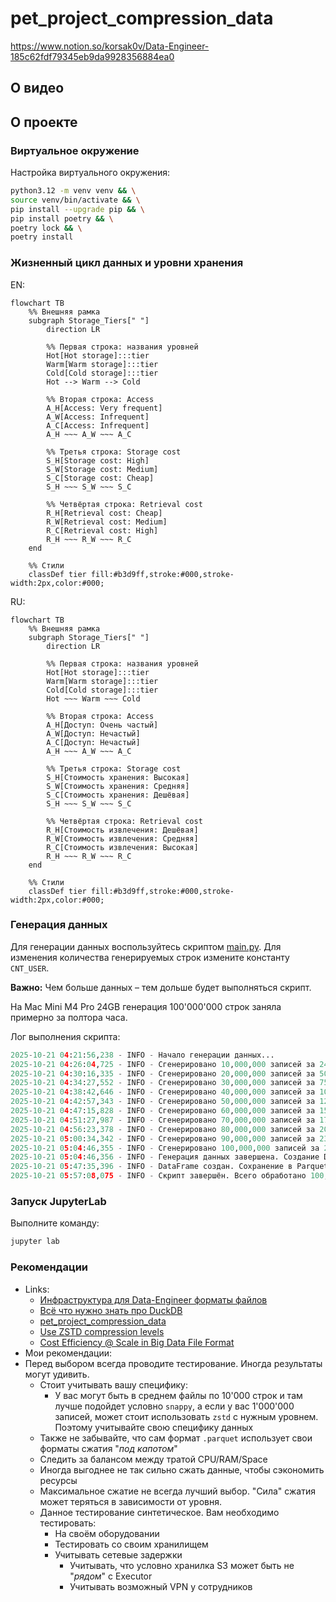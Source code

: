# pet_project_compression_data

https://www.notion.so/korsak0v/Data-Engineer-185c62fdf79345eb9da9928356884ea0

## О видео

## О проекте

### Виртуальное окружение

Настройка виртуального окружения:

```bash
python3.12 -m venv venv && \
source venv/bin/activate && \
pip install --upgrade pip && \
pip install poetry && \
poetry lock && \
poetry install
```

### Жизненный цикл данных и уровни хранения

EN:

```mermaid
flowchart TB
    %% Внешняя рамка
    subgraph Storage_Tiers[" "]
        direction LR

        %% Первая строка: названия уровней
        Hot[Hot storage]:::tier
        Warm[Warm storage]:::tier
        Cold[Cold storage]:::tier
        Hot --> Warm --> Cold

        %% Вторая строка: Access
        A_H[Access: Very frequent]
        A_W[Access: Infrequent]
        A_C[Access: Infrequent]
        A_H ~~~ A_W ~~~ A_C

        %% Третья строка: Storage cost
        S_H[Storage cost: High]
        S_W[Storage cost: Medium]
        S_C[Storage cost: Cheap]
        S_H ~~~ S_W ~~~ S_C

        %% Четвёртая строка: Retrieval cost
        R_H[Retrieval cost: Cheap]
        R_W[Retrieval cost: Medium]
        R_C[Retrieval cost: High]
        R_H ~~~ R_W ~~~ R_C
    end

    %% Стили
    classDef tier fill:#b3d9ff,stroke:#000,stroke-width:2px,color:#000;
```

RU:

```mermaid
flowchart TB
    %% Внешняя рамка
    subgraph Storage_Tiers[" "]
        direction LR

        %% Первая строка: названия уровней
        Hot[Hot storage]:::tier
        Warm[Warm storage]:::tier
        Cold[Cold storage]:::tier
        Hot ~~~ Warm ~~~ Cold

        %% Вторая строка: Access
        A_H[Доступ: Очень частый]
        A_W[Доступ: Нечастый]
        A_C[Доступ: Нечастый]
        A_H ~~~ A_W ~~~ A_C

        %% Третья строка: Storage cost
        S_H[Стоимость хранения: Высокая]
        S_W[Стоимость хранения: Средняя]
        S_C[Стоимость хранения: Дешёвая]
        S_H ~~~ S_W ~~~ S_C

        %% Четвёртая строка: Retrieval cost
        R_H[Стоимость извлечения: Дешёвая]
        R_W[Стоимость извлечения: Средняя]
        R_C[Стоимость извлечения: Высокая]
        R_H ~~~ R_W ~~~ R_C
    end

    %% Стили
    classDef tier fill:#b3d9ff,stroke:#000,stroke-width:2px,color:#000;

```

### Генерация данных

Для генерации данных воспользуйтесь скриптом [main.py](main.py). Для изменения количества генерируемых строк измените
константу `CNT_USER`.

**Важно:** Чем больше данных – тем дольше будет выполняться скрипт.

На Mac Mini M4 Pro 24GB генерация 100'000'000 строк заняла примерно за полтора часа.

Лог выполнения скрипта:

```python
2025-10-21 04:21:56,238 - INFO - Начало генерации данных...
2025-10-21 04:26:04,725 - INFO - Сгенерировано 10,000,000 записей за 248.49 секунд
2025-10-21 04:30:16,335 - INFO - Сгенерировано 20,000,000 записей за 500.10 секунд
2025-10-21 04:34:27,552 - INFO - Сгенерировано 30,000,000 записей за 751.31 секунд
2025-10-21 04:38:42,646 - INFO - Сгенерировано 40,000,000 записей за 1006.41 секунд
2025-10-21 04:42:57,343 - INFO - Сгенерировано 50,000,000 записей за 1261.10 секунд
2025-10-21 04:47:15,828 - INFO - Сгенерировано 60,000,000 записей за 1519.59 секунд
2025-10-21 04:51:27,987 - INFO - Сгенерировано 70,000,000 записей за 1771.75 секунд
2025-10-21 04:56:23,378 - INFO - Сгенерировано 80,000,000 записей за 2067.14 секунд
2025-10-21 05:00:34,342 - INFO - Сгенерировано 90,000,000 записей за 2318.10 секунд
2025-10-21 05:04:46,355 - INFO - Сгенерировано 100,000,000 записей за 2570.12 секунд
2025-10-21 05:04:46,356 - INFO - Генерация данных завершена. Создание DataFrame...
2025-10-21 05:47:35,396 - INFO - DataFrame создан. Сохранение в Parquet...
2025-10-21 05:57:08,075 - INFO - Скрипт завершён. Всего обработано 100,000,000 записей за 5711.83 секунд
```

### Запуск JupyterLab

Выполните команду:

```bash
jupyter lab
```

### Рекомендации

- Links:
    - [Инфраструктура для Data-Engineer форматы файлов](https://habr.com/ru/articles/859968/)
    - [Всё что нужно знать про DuckDB](https://habr.com/ru/articles/829502/)
    - [pet_project_compression_data](https://github.com/k0rsakov/pet_project_compression_data)
    - [Use ZSTD compression levels](https://docs.aws.amazon.com/athena/latest/ug/compression-support-zstd-levels.html)
    - [Cost Efficiency @ Scale in Big Data File Format](https://www.uber.com/blog/cost-efficiency-big-data/)
- Мои рекомендации:
- Перед выбором всегда проводите тестирование. Иногда результаты могут удивить.
    - Стоит учитывать вашу специфику:
        - У вас могут быть в среднем файлы по 10'000 строк и там лучше подойдет условно `snappy`, а если у вас 1'000'000
          записей, может стоит использовать `zstd` с нужным уровнем. Поэтому учитывайте свою специфику данных
    - Также не забывайте, что сам формат `.parquet` использует свои форматы сжатия "*под капотом*"
    - Следить за балансом между тратой CPU/RAM/Space
    - Иногда выгоднее не так сильно сжать данные, чтобы сэкономить ресурсы
    - Максимальное сжатие не всегда лучший выбор. "Сила" сжатия может теряться в зависимости от уровня.
    - Данное тестирование синтетическое. Вам необходимо тестировать:
        - На своём оборудовании
        - Тестировать со своим хранилищем
        - Учитывать сетевые задержки
            - Учитывать, что условно хранилка S3 может быть не "*рядом*" с Executor
            - Учитывать возможный VPN у сотрудников